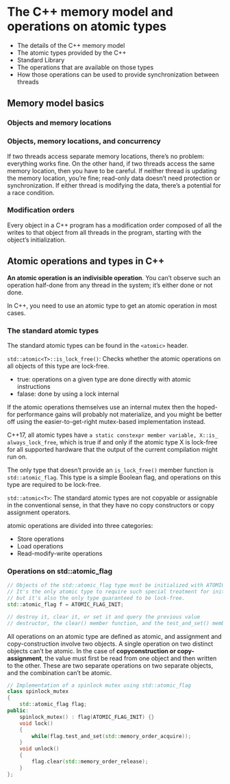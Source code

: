 # The C++ memory model and operations on atomic types

* The details of the C++ memory model
* The atomic types provided by the C++
* Standard Library
* The operations that are available on those types
* How those operations can be used to provide synchronization between threads

## Memory model basics

### Objects and memory locations

### Objects, memory locations, and concurrency

If two threads access separate memory locations, there’s no problem: everything works fine. On the other hand, if two threads access the same memory location, then you have to be careful. If neither thread is updating the memory location, you’re fine; read-only data doesn’t need protection or synchronization. If either thread is modifying the data, there’s a potential for a race condition.

### Modification orders

Every object in a C++ program has a modification order composed of all the writes to that object from all threads in the program, starting with the object’s initialization.

## Atomic operations and types in C++

**An atomic operation is an indivisible operation**. You can’t observe such an operation half-done from any thread in the system; it’s either done or not done.

In C++, you need to use an atomic type to get an atomic operation in most cases.

### The standard atomic types

The standard atomic types can be found in the `<atomic>` header.

`std::atomic<T>::is_lock_free()`: Checks whether the atomic operations on all objects of this type are lock-free.
* true: operations on a given type are done directly with atomic instructions
* falase: done by using a lock internal

If the atomic operations themselves use an internal mutex then the hoped-for performance gains will probably not materialize, and you might be better off using the easier-to-get-right mutex-based implementation instead.

C++17, all atomic types have `a static constexpr member variable, X::is_ always_lock_free`, which is true if and only if the atomic type X is lock-free for all supported hardware that the output of the current compilation might run on.

The only type that doesn’t provide an `is_lock_free()` member function is `std::atomic_flag`. This type is a simple Boolean flag, and operations on this type are required to be lock-free.

`std::atomic<T>`: The standard atomic types are not copyable or assignable in the conventional sense, in that they have no copy constructors or copy assignment operators.

atomic operations are divided into three categories:
* Store operations
* Load operations
* Read-modify-write operations

### Operations on std::atomic_flag

```c++
// Objects of the std::atomic_flag type must be initialized with ATOMIC_FLAG_INIT
// It's the only atomic type to require such special treatment for initialization
// but it's also the only type guaranteed to be lock-free.
std::atomic_flag f = ATOMIC_FLAG_INIT;

// destroy it, clear it, or set it and query the previous value
// destructor, the clear() member function, and the test_and_set() member function
```

All operations on an atomic type are defined as atomic, and assignment and copy-construction involve two objects. A single operation on two distinct objects can’t be atomic. In the case of **copyconstruction or copy-assignment**, the value must first be read from one object and then written to the other. These are two separate operations on two separate objects, and the combination can’t be atomic.

```c++
// Implementation of a spinlock mutex using std::atomic_flag
class spinlock_mutex
{
    std::atomic_flag flag;
public:
    spinlock_mutex() : flag(ATOMIC_FLAG_INIT) {}
    void lock()
    {
        while(flag.test_and_set(std::memory_order_acquire));
    }
    void unlock()
    {
        flag.clear(std::memory_order_release);
    }
};
```